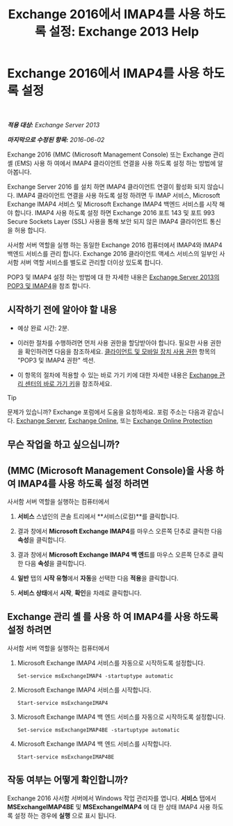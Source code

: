 ﻿---
title: 'Exchange 2016에서 IMAP4를 사용 하도록 설정: Exchange 2013 Help'
TOCTitle: Exchange 2016에서 IMAP4를 사용 하도록 설정
ms:assetid: c1ae10dd-14da-4400-b38d-2aeafde8abe6
ms:mtpsurl: https://technet.microsoft.com/ko-kr/library/Bb124489(v=EXCHG.150)
ms:contentKeyID: 50484082
ms.date: 05/22/2018
mtps_version: v=EXCHG.150
ms.translationtype: MT
---

# Exchange 2016에서 IMAP4를 사용 하도록 설정

 

_**적용 대상:** Exchange Server 2013_

_**마지막으로 수정된 항목:** 2016-06-02_

Exchange 2016 (MMC (Microsoft Management Console) 또는 Exchange 관리 셸 (EMS) 사용 하 여에서 IMAP4 클라이언트 연결을 사용 하도록 설정 하는 방법에 알아봅니다.

Exchange Server 2016 를 설치 하면 IMAP4 클라이언트 연결이 활성화 되지 않습니다. IMAP4 클라이언트 연결을 사용 하도록 설정 하려면 두 IMAP 서비스, Microsoft Exchange IMAP4 서비스 및 Microsoft Exchange IMAP4 백엔드 서비스를 시작 해야 합니다. IMAP4 사용 하도록 설정 하면 Exchange 2016 포트 143 및 포트 993 Secure Sockets Layer (SSL) 사용을 통해 보안 되지 않은 IMAP4 클라이언트 통신을 허용 합니다.

사서함 서버 역할을 실행 하는 동일한 Exchange 2016 컴퓨터에서 IMAP4와 IMAP4 백엔드 서비스를 관리 합니다. Exchange 2016 클라이언트 액세스 서비스의 일부인 사서함 서버 역할 서비스를 별도로 관리할 더이상 있도록 합니다.

POP3 및 IMAP4 설정 하는 방법에 대 한 자세한 내용은 [Exchange Server 2013의 POP3 및 IMAP4](pop3-and-imap4-in-exchange-server-2013-exchange-2013-help.md)을 참조 합니다.

## 시작하기 전에 알아야 할 내용

  - 예상 완료 시간: 2분.

  - 이러한 절차를 수행하려면 먼저 사용 권한을 할당받아야 합니다. 필요한 사용 권한을 확인하려면 다음을 참조하세요. [클라이언트 및 모바일 장치 사용 권한](clients-and-mobile-devices-permissions-exchange-2013-help.md) 항목의 "POP3 및 IMAP4 권한" 섹션.

  - 이 항목의 절차에 적용할 수 있는 바로 가기 키에 대한 자세한 내용은 [Exchange 관리 센터의 바로 가기 키](keyboard-shortcuts-in-the-exchange-admin-center-exchange-online-protection-help.md)을 참조하세요.


> [!TIP]
> 문제가 있습니까? Exchange 포럼에서 도움을 요청하세요. 포럼 주소는 다음과 같습니다. <A href="https://go.microsoft.com/fwlink/p/?linkid=60612">Exchange Server</A>, <A href="https://go.microsoft.com/fwlink/p/?linkid=267542">Exchange Online</A>, 또는 <A href="https://go.microsoft.com/fwlink/p/?linkid=285351">Exchange Online Protection</A>



## 무슨 작업을 하고 싶으십니까?

## (MMC (Microsoft Management Console)을 사용 하 여 IMAP4를 사용 하도록 설정 하려면

사서함 서버 역할을 실행하는 컴퓨터에서

1.  **서비스** 스냅인의 콘솔 트리에서 **서비스(로컬)**를 클릭합니다.

2.  결과 창에서 **Microsoft Exchange IMAP4**를 마우스 오른쪽 단추로 클릭한 다음 **속성**을 클릭합니다.

3.  결과 창에서 **Microsoft Exchange IMAP4 백 엔드**를 마우스 오른쪽 단추로 클릭한 다음 **속성**을 클릭합니다.

4.  **일반** 탭의 **시작 유형**에서 **자동**을 선택한 다음 **적용**을 클릭합니다.

5.  **서비스 상태**에서 **시작**, **확인**을 차례로 클릭합니다.

## Exchange 관리 셸 를 사용 하 여 IMAP4를 사용 하도록 설정 하려면

사서함 서버 역할을 실행하는 컴퓨터에서

1.  Microsoft Exchange IMAP4 서비스를 자동으로 시작하도록 설정합니다.
    
        Set-service msExchangeIMAP4 -startuptype automatic

2.  Microsoft Exchange IMAP4 서비스를 시작합니다.
    
        Start-service msExchangeIMAP4

3.  Microsoft Exchange IMAP4 백 엔드 서비스를 자동으로 시작하도록 설정합니다.
    
        Set-service msExchangeIMAP4BE -startuptype automatic

4.  Microsoft Exchange IMAP4 백 엔드 서비스를 시작합니다.
    
        Start-service msExchangeIMAP4BE

## 작동 여부는 어떻게 확인합니까?

Exchange 2016 사서함 서버에서 Windows 작업 관리자를 엽니다. **서비스** 탭에서 **MSExchangeIMAP4BE** 및 **MSExchangeIMAP4** 에 대 한 상태 IMAP4 사용 하도록 설정 하는 경우에 **실행** 으로 표시 됩니다.

